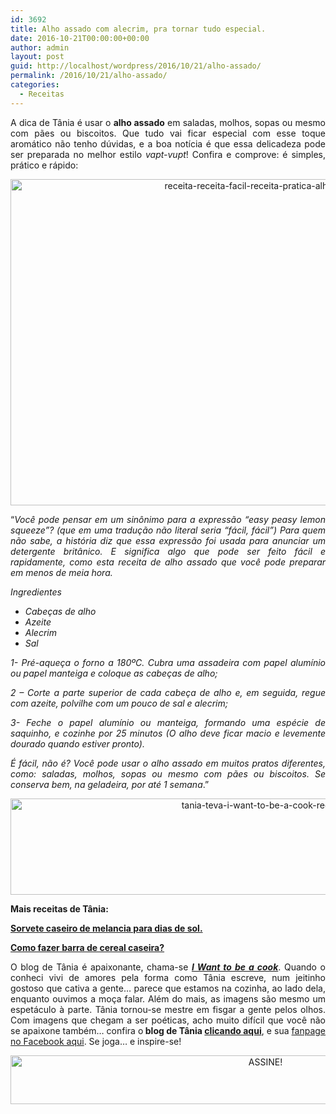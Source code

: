 ```yaml
---
id: 3692
title: Alho assado com alecrim, pra tornar tudo especial.
date: 2016-10-21T00:00:00+00:00
author: admin
layout: post
guid: http://localhost/wordpress/2016/10/21/alho-assado/
permalink: /2016/10/21/alho-assado/
categories:
  - Receitas
---
```

<p align="justify">
  A dica de Tânia é usar o <strong>alho assado</strong> em saladas, molhos, sopas ou mesmo com pães ou biscoitos. Que tudo vai ficar especial com esse toque aromático não tenho dúvidas, e a boa notícia é que essa delicadeza pode ser preparada no melhor estilo <em>vapt-vupt</em>! Confira e comprove: é simples, prático e rápido:
</p>

<p align="center">
  <img class="alignnone size-full wp-image-13160" src="http://www.trololodemulher.com.br/blog/wp-content/uploads/2016/10/RECEITA-RECEITA-FACIL-RECEITA-PRATICA-ALHO-ASSADO.jpg" alt="receita-receita-facil-receita-pratica-alho-assado" width="800" height="522" />
</p>

<p align="justify">
  “<em>Você pode pensar em um sinônimo para a expressão “easy peasy lemon squeeze”? (que em uma tradução não literal seria “fácil, fácil”) Para quem não sabe, a história diz que essa expressão foi usada para anunciar um detergente britânico. E significa algo que pode ser feito fácil e rapidamente, como esta receita de alho assado que você pode preparar em menos de meia hora.</em>
</p>

<p align="justify">
  <em>Ingredientes</em>
</p>

  * <div align="justify">
      <em>Cabeças de alho </em>
    </div>

  * <div align="justify">
      <em>Azeite </em>
    </div>

  * <div align="justify">
      <em>Alecrim </em>
    </div>

  * <div align="justify">
      <em>Sal</em>
    </div>

<p align="justify">
  <em>1- Pré-aqueça o forno a 180ºC. Cubra uma assadeira com papel alumínio ou papel manteiga e coloque as cabeças de alho;</em>
</p>

<p align="justify">
  <em>2 – Corte a parte superior de cada cabeça de alho e, em seguida, regue com azeite, polvilhe com um pouco de sal e alecrim;</em>
</p>

<p align="justify">
  <em>3- Feche o papel alumínio ou manteiga, formando uma espécie de saquinho, e cozinhe por 25 minutos (O alho deve ficar macio e levemente dourado quando estiver pronto).</em>
</p>

<p align="justify">
  <em>É fácil, não é? Você pode usar o alho assado em muitos pratos diferentes, como: saladas, molhos, sopas ou mesmo com pães ou biscoitos. Se conserva bem, na geladeira, por até 1 semana</em>.”
</p>

<p align="center">
  <img class="alignnone size-full wp-image-13037" src="http://www.trololodemulher.com.br/blog/wp-content/uploads/2016/10/TANIA-TEVA-I-WANT-TO-BE-A-COOK-RECEITAS.jpg" alt="tania-teva-i-want-to-be-a-cook-receitas" width="800" height="154" />
</p>

<p align="justify">
  <strong>Mais receitas de Tânia:</strong>
</p>

<p align="justify">
  <a href="http://www.trololodemulher.com.br/2016/10/13/sorvete-caseiro/" target="_blank"><strong>Sorvete caseiro de melancia para dias de sol.</strong></a>
</p>

<p align="justify">
  <a href="http://www.trololodemulher.com.br/2016/10/05/barra-de-cereal-caseira/" target="_blank"><strong>Como fazer barra de cereal caseira?</strong></a>
</p>

<p align="justify">
  O blog de Tânia é apaixonante, chama-se <strong><em><a href="https://iwanttobeacook.wordpress.com/" target="_blank">I Want to be a cook</a></em></strong>. Quando o conheci vivi de amores pela forma como Tânia escreve, num jeitinho gostoso que cativa a gente… parece que estamos na cozinha, ao lado dela, enquanto ouvimos a moça falar. Além do mais, as imagens são mesmo um espetáculo à parte. Tânia tornou-se mestre em fisgar a gente pelos olhos. Com imagens que chegam a ser poéticas, acho muito difícil que você não se apaixone também… confira o<strong> blog de Tânia <a href="https://iwanttobeacook.wordpress.com/" target="_blank">clicando aqui</a></strong>, e sua <a href="https://www.facebook.com/Iwanttobeacook-818578268272846/" target="_blank">fanpage no Facebook aqui</a>. Se joga… e inspire-se!
</p>

<p align="center">
  <a href="http://feedburner.google.com/fb/a/mailverify?uri=blogBichaFemea&loc=en_US" target="_blank"><img class="alignnone size-full wp-image-10439" src="http://www.trololodemulher.com.br/blog/wp-content/uploads/2014/09/ASSINE.png" alt="ASSINE!" width="800" height="78" /></a>
</p>

<p align="justify">